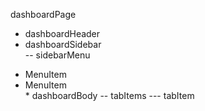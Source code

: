dashboardPage  
* dashboardHeader  
* dashboardSidebar  
-- sidebarMenu  
<ul>
<li>MenuItem</li>
<li>MenuItem</li>
* dashboardBody  
-- tabItems  
--- tabItem  
